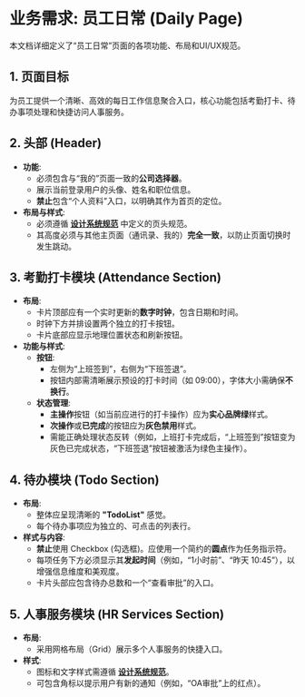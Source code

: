 # 业务需求: 员工日常 (Daily Page)

本文档详细定义了“员工日常”页面的各项功能、布局和UI/UX规范。

## 1. 页面目标

为员工提供一个清晰、高效的每日工作信息聚合入口，核心功能包括考勤打卡、待办事项处理和快捷访问人事服务。

## 2. 头部 (Header)

-   **功能**:
    -   必须包含与“我的”页面一致的**公司选择器**。
    -   展示当前登录用户的头像、姓名和职位信息。
    -   **禁止**包含“个人资料”入口，以明确其作为首页的定位。
-   **布局与样式**:
    -   必须遵循 **[设计系统规范](./design_system.md)** 中定义的页头规范。
    -   其高度必须与其他主页面（通讯录、我的）**完全一致**，以防止页面切换时发生跳动。

## 3. 考勤打卡模块 (Attendance Section)

-   **布局**:
    -   卡片顶部应有一个实时更新的**数字时钟**，包含日期和时间。
    -   时钟下方并排设置两个独立的打卡按钮。
    -   卡片底部应显示地理位置状态和刷新按钮。
-   **功能与样式**:
    -   **按钮**:
        -   左侧为“上班签到”，右侧为“下班签退”。
        -   按钮内部需清晰展示预设的打卡时间（如 09:00），字体大小需确保**不换行**。
    -   **状态管理**:
        -   **主操作**按钮（如当前应进行的打卡操作）应为**实心品牌绿**样式。
        -   **次操作**或**已完成**的按钮应为**灰色禁用**样式。
        -   需能正确处理状态反转（例如，上班打卡完成后，“上班签到”按钮变为灰色已完成状态，“下班签退”按钮被激活为绿色主操作）。

## 4. 待办模块 (Todo Section)

-   **布局**:
    -   整体应呈现清晰的 **"TodoList"** 感觉。
    -   每个待办事项应为独立的、可点击的列表行。
-   **样式与内容**:
    -   **禁止**使用 Checkbox (勾选框)。应使用一个简约的**圆点**作为任务指示符。
    -   每项任务下方必须显示其**发起时间**（例如，“1小时前”、“昨天 10:45”），以增强信息维度和美观度。
    -   卡片头部应包含待办总数和一个“查看审批”的入口。

## 5. 人事服务模块 (HR Services Section)

-   **布局**:
    -   采用网格布局（Grid）展示多个人事服务的快捷入口。
-   **样式**:
    -   图标和文字样式需遵循 **[设计系统规范](./design_system.md)**。
    -   可包含角标以提示用户有新的通知（例如，“OA审批”上的红点）。